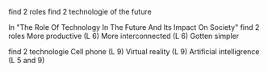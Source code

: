 
find 2 roles
find 2 technologie
of the future


In "The Role Of Technology In The Future And Its Impact On Society"
find 2 roles
More productive (L 6)
More interconnected (L 6)
Gotten simpler

find 2 technologie
Cell phone (L 9)
Virtual reality (L 9)
Artificial intelligrence (L 5 and 9)